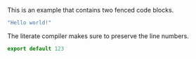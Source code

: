 This is an example that contains two fenced code blocks.

```javascript
"Hello world!"
```

The literate compiler makes sure to preserve the line numbers.

```javascript
export default 123
```
